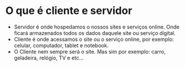 # O que é cliente e servidor
- Servidor é onde hospedamos o nossos sites e serviços online. Onde ficará armazenados todos os dados daquele site ou serviço digital.
- Cliente é onde acessamos o site ou o serviço online, por exemplo: celular, computador, tablet e notebook.
- O Cliente nem sempre será o site. Mas sim por exemplo: carro, geladeira, relógio, TV e etc...